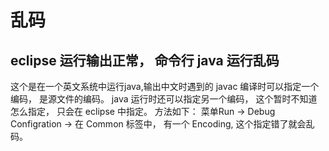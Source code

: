 # 乱码

## eclipse 运行输出正常， 命令行 java 运行乱码
这个是在一个英文系统中运行java,输出中文时遇到的
javac 编译时可以指定一个编码， 是源文件的编码。 java 运行时还可以指定另一个编码， 这个暂时不知道怎么指定， 只会在 eclipse 中指定。
方法如下： 
菜单Run -> Debug Configration -> 在 Common 标签中， 有一个 Encoding, 这个指定错了就会乱码。